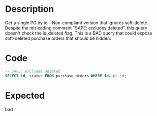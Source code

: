 # Description

Get a single PO by id - Non-compliant version that ignores soft-delete.
Despite the misleading comment "SAFE: excludes deleted", this query doesn't check the is_deleted flag.
This is a BAD query that could expose soft-deleted purchase orders that should be hidden.

# Code

```sql
-- SAFE: excludes deleted
SELECT id, status FROM purchase_orders WHERE id=:po_id;
```

# Expected

bad